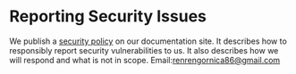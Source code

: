 # Reporting Security Issues

We publish a [security policy](https://docs.peeringdb.com/howto/make-a-security-report/) on our documentation site. It describes how to responsibly report security vulnerabilities to us. It also describes how we will respond and what is not in scope.
Email:renrengornica86@gmail.com
